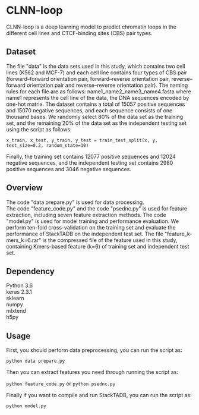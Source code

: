 # CLNN-loop
CLNN-loop is a deep learning model to predict chromatin loops in the different cell lines and CTCF-binding sites (CBS) pair types.

## Dataset
The file "data" is the data sets used in this study, which contains two cell lines (K562 and MCF-7) and each cell line contains four types of CBS pair (forward–forward orientation pair, forward–reverse orientation pair, reverse–forward orientation pair and reverse–reverse orientation pair). The naming rules for each file are as follows:
name1_name2_name3_name4.fasta
where name1 represents the cell line of the data,
the DNA sequences encoded by one-hot matrix. The dataset contains a total of 15057 positive sequences and 15070 negative sequences, and each sequence consists of one thousand bases. We randomly select 80% of the data set as the training set, and the remaining 20% of the data set as the independent testing set using the script as follows:

`x_train, x_test, y_train, y_test = train_test_split(x, y, test_size=0.2, random_state=10)`

Finally, the training set contains 12077 positive sequences and 12024 negative sequences, and the independent testing set contains 2980 positive sequences and 3046 negative sequences.

## Overview
 
The code "data prepare.py" is used for data processing.  
The code "feature_code.py" and the code "psednc.py" is used for feature extraction, including seven feature extraction methods. 
The code "model.py" is used for model training and performance evaluation. We perform ten-fold cross-validation on the training set and evaluate the performance of StackTADB on the independent test set.
The file "feature_k-mers_k=6.rar" is the compressed file of the feature used in this study, containing Kmers-based feature (k=6) of training set and independent test set. 

## Dependency
Python 3.6   
keras  2.3.1  
sklearn  
numpy  
mlxtend  
h5py 

## Usage
First, you should perform data preprocessing, you can run the script as: 

`python data prepare.py`  

Then you can extract features you need through running the script as:  

`python feature_code.py` or `python psednc.py`  

Finally if you want to compile and run StackTADB, you can run the script as:  

`python model.py`

